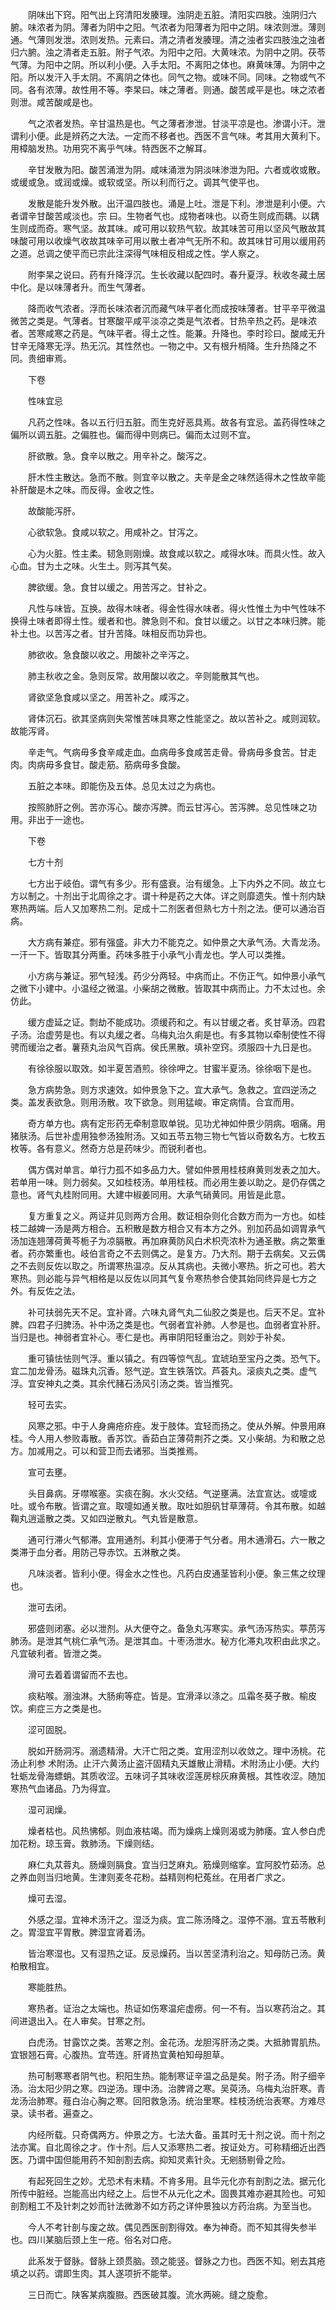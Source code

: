 <!-- { "loadSidebar": true } -->
　　阴味出下窍。阳气出上窍清阳发腠理。浊阴走五脏。清阳实四肢。浊阴归六腑。味浓者为阴。薄者为阴中之阳。气浓者为阳薄者为阳中之阴。味浓则泄。薄则通。气薄则发泄。浓则发热。元素曰。清之清者发腠理。清之浊者实四肢浊之浊者归六腑。浊之清者走五脏。附子气浓。为阳中之阳。大黄味浓。为阴中之阴。茯苓气薄。为阳中之阴。所以利小便。入手太阳。不离阳之体也。麻黄味薄。为阴中之阳。所以发汗入手太阴。不离阴之体也。同气之物。或味不同。同味。之物或气不同。各有浓薄。故性用不等。李杲曰。味之薄者。则通。酸苦咸平是也。味之浓者则泄。咸苦酸咸是也。

　　气之浓者发热。辛甘温热是也。气之薄者渗泄。甘淡平凉是也。渗谓小汗。泄谓利小便。此是辨药之大法。一定而不移者也。西医不言气味。考其用大黄利下。用樟脑发热。功用究不离乎气味。特西医不之解耳。

　　辛甘发散为阳。酸苦涌泄为阴。咸味涌泄为阴淡味渗泄为阳。六者或收或散。或缓或急。或润或燥。或软或坚。所以利而行之。调其气使平也。

　　发散是能升发外散。出汗温四肢也。涌是上吐。泄是下利。渗泄是利小便。六者谓辛甘酸苦咸淡也。宗 曰。生物者气也。成物者味也。以奇生则成而耦。以耦生则成而奇。寒气坚。故其味。咸可用以软热气软。故其味苦可用以坚风气散故其味酸可用以收燥气收故其味辛可用以散土者冲气无所不和。故其味甘可用以缓用药之道。总调之使平而已宗此注深得气味相反相成之性。学人察之。

　　附李杲之说曰。药有升降浮沉。生长收藏以配四时。春升夏浮。秋收冬藏土居中化。是以味薄者升。而生气薄者。

　　降而收气浓者。浮而长味浓者沉而藏气味平者化而成按味薄者。甘平辛平微温微苦之类是。气薄者。甘寒酸平咸平淡凉之类是气浓者。甘热辛热之药。是味浓者。苦寒咸寒之药是。气味平者。得土之性。能兼。升降也。李时珍曰。酸咸无升甘辛无降寒无浮。热无沉。其性然也。一物之中。又有根升梢降。生升热降之不同。贵细审焉。

　　下卷

　　性味宜忌

　　凡药之性味。各以五行归五脏。而生克好恶具焉。故各有宜忌。盖药得性味之偏所以调五脏。之偏胜也。偏而得中则病已。偏而太过则不宜。

　　肝欲散。急。食辛以散之。用辛补之。酸泻之。

　　肝木性主散达。急而不散。则宜辛以散之。夫辛是金之味然适得木之性故辛能补肝酸是木之味。而反得。金收之性。

　　故酸能泻肝。

　　心欲软急。食咸以软之。用咸补之。甘泻之。

　　心为火脏。性主柔。韧急则刚燥。故食咸以软之。咸得水味。而具火性。故入心血。甘为土之味。火生土。则泻其气矣。

　　脾欲缓。急。食甘以缓之。用苦泻之。甘补之。

　　凡性与味皆。互换。故得木味者。得金性得水味者。得火性惟土为中气性味不换得土味者即得土性。缓者和也。脾急则不和。食甘以缓之。以甘之本味归脾。能补土也。以苦泻之者。甘升苦降。味相反而功异也。

　　肺欲收。急食酸以收之。用酸补之辛泻之。

　　肺主秋收之金。急则反常。故用酸以收之。辛则能散其气也。

　　肾欲坚急食咸以坚之。用苦补之。咸泻之。

　　肾体沉石。欲其坚病则失常惟苦味具寒之性能坚之。故以苦补之。咸则润软。故能泻肾。

　　辛走气。气病毋多食辛咸走血。血病毋多食咸苦走骨。骨病毋多食苦。甘走肉。肉病毋多食甘。酸走筋。筋病毋多食酸。

　　五脏之本味。即能伤及五体。总见太过之为病也。

　　按照肺肝之例。苦亦泻心。酸亦泻脾。而云甘泻心。苦泻脾。总见性味之功用。非出于一途也。

　　下卷

　　七方十剂

　　七方出于岐伯。谓气有多少。形有盛衰。治有缓急。上下内外之不同。故立七方以制之。十剂出于北周徐之才。谓十种是药之大体。详之则靡遗失。惟十剂内缺寒热两端。后人又加寒热二剂。足成十二剂医者但熟七方十剂之法。便可以通治百病。

　　大方病有兼症。邪有强盛。非大力不能克之。如仲景之大承气汤。大青龙汤。一汗一下。皆取其分两重。药味多胜于小承气小青龙也。学人可以类推。

　　小方病与兼证。邪气轻浅。药少分两轻。中病而止。不伤正气。如仲景小承气之微下小建中。小温经之微温。小柴胡之微散。皆取其中病而止。力不太过也。余仿此。

　　缓方虚延之证。剽劫不能成功。须缓药和之。有以甘缓之者。炙甘草汤。四君子汤。治虚劳是也。有以丸缓之者。乌梅丸治久痢是也。有多其物以牵制使性不得骋而缓治之者。薯蓣丸治风气百病。侯氏黑散。填补空窍。须服四十九日是也。

　　有徐徐服以取效。如半夏苦酒煎。徐徐呷之。甘蜜半夏汤。徐徐咽下是也。

　　急方病势急。则方求速效。如仲景急下之。宜大承气。急救之。宜四逆汤之类。盖发表欲急。则用汤散。攻下欲急。则用猛峻。审定病情。合宜而用。

　　奇方单方也。病有定形药无牵制意取单锐。见功尤神如仲景少阴病。咽痛。用猪肤汤。后世补虚用独参汤独附汤。又如五苓五物三物七气皆以奇数名方。七枚五枚等。各有意义。然奇方总是药味少。而锐利者也。

　　偶方偶对单言。单行力孤不如多品力大。譬如仲景用桂枝麻黄则发表之加大。若单用一味。则力弱矣。又如桂枝汤。单用桂枝。而必用生姜以助之。是仍存偶之意也。肾气丸桂附同用。大建中椒姜同用。大承气硝黄同。用皆是此意。

　　复方重复之义。两证并见则两方合用。数证相杂则化合数方而为一方也。如桂枝二越婢一汤是两方相合。五积散是数方相合又有本方之外。别加药品如调胃承气汤加连翘薄荷黄芩栀子为凉膈散。再加麻黄防风白术枳壳浓朴为通圣散。病之繁重者。药亦繁重也。岐伯言奇之不去则偶之。是复方。乃大剂。期于去病矣。又云偶之不去则反佐以取之。所谓寒热温凉。反从其病也。夫微小寒热。折之可也。若大寒热。则必能与异气相格是以反佐以同其气复令寒热参合使其始同终异是七方之外。有反佐之法。

　　补可扶弱先天不足。宜补肾。六味丸肾气丸二仙胶之类是也。后天不足。宜补脾。四君子归脾汤。补中汤之类是也。气弱者宜补肺。人参是也。血弱者宜补肝。当归是也。神弱者宜补心。枣仁是也。再审阴阳轻重治之。则妙于补矣。

　　重可镇怯怯则气浮。重以镇之。有四等惊气乱。宜琥珀至宝丹之类。恐气下。宜二加龙骨汤。磁珠丸沉香。怒气逆。宜生铁落饮。芦荟丸。滚痰丸之类。虚气浮。宜安神丸之类。其余代赭石汤风引汤之类。皆当推究。

　　轻可去实。

　　风寒之邪。中于人身痈疮疥痤。发于肢体。宜轻而扬之。使从外解。仲景用麻桂。今人用人参败毒散。香苏饮。香茹白芷薄荷荆芥之类。又小柴胡。为和散之总方。加减用之。可以和营卫而去诸邪。当类推焉。

　　宣可去壅。

　　头目鼻病。牙噤喉塞。实痰在胸。水火交结。气逆壅满。法宜宣达。或嚏或吐。或令布散。皆谓之宣。取嚏如通关散。取吐如胆矾甘草薄荷。令其布散。如越鞠丸逍遥散之类。又如四逆散丸。气丸皆是散意。

　　通可行滞火气郁滞。宜用通剂。利其小便滞于气分者。用木通滑石。六一散之类滞于血分者。用防己导赤饮。五淋散之类。

　　凡味淡者。皆利小便。得金水之性也。凡药白皮通茎皆利小便。象三焦之纹理也。

　　泄可去闭。

　　邪盛则闭塞。必以泄剂。从大便夺之。备急丸泻寒实。承气汤泻热实。葶苈泻肺汤。是泄其气桃仁承气汤。是泄其血。十枣汤泄水。秘方化滞丸攻积由此求之。凡宜破利者。皆泄之类。

　　滑可去着着谓留而不去也。

　　痰粘喉。溺浊淋。大肠痢等症。皆是。宜滑泽以涤之。瓜霜冬葵子散。榆皮饮。痢症三方之类是也。

　　涩可固脱。

　　脱如开肠洞泻。溺遗精滑。大汗亡阳之类。宜用涩剂以收敛之。理中汤桃。花汤止利参 术附汤。止汗六黄汤止盗汗固精丸天雄散止滑精。术附汤止小便。大约牡蛎龙骨海螵蛸。其质收涩。五味诃子其味收涩莲房棕灰麻黄根。其性收涩。随加寒热气血诸品。乃为得宜。

　　湿可润燥。

　　燥者枯也。风热怫郁。则血液枯竭。而为燥病上燥则渴或为肺痿。宜人参白虎加花粉。琼玉膏。救肺汤。下燥则结。

　　麻仁丸苁蓉丸。肠燥则膈食。宜当归芝麻丸。筋燥则缩挛。宜阿胶竹茹汤。总之养血则当归地黄。生津则麦冬花粉。益精则枸杞菟丝。在用者广求之。

　　燥可去湿。

　　外感之湿。宜神术汤汗之。湿泛为痰。宜二陈汤降之。湿停不溺。宜五苓散利之。胃湿宜平胃散。脾湿宜肾着汤。

　　皆治寒湿也。又有湿热之证。反忌燥药。当以苦坚清利治之。知母防己汤。黄柏散相宜。

　　寒能胜热。

　　寒热者。证治之太端也。热证如伤寒温疟虚痨。何一不有。当以寒药治之。其间进退出入。在人审矣。甘寒之剂。

　　白虎汤。甘露饮之类。苦寒之剂。金花汤。龙胆泻肝汤之类。大抵肺胃肌热。宜银翘石膏。心腹热。宜苓连。肝肾热宜黄柏知母胆草。

　　热可制寒寒者阴气也。积阳生热。能制寒证辛温之品是矣。附子汤。附子细辛汤。治太阳少阴之寒。四逆汤。理中汤。治脾肾之寒。吴萸汤。乌梅丸治肝寒。青龙汤治肺寒。薤白治心胸之寒。回阳救急汤。统治里寒。桂枝汤统治表寒。方难尽录。读书者。遍查之。

　　内经所载。只奇偶两方。仲景之方。七法大备。虽其时无十剂之说。而十剂之法亦寓。自北周徐之才。作十剂。后人又添寒热二者。按证处方。可称精细近出西医。乃谓中国但能用药不知剖割去病。抑知灵素针灸。无剜肠剔骨之险。

　　有起死回生之妙。尤恐术有未精。不肯多用。且华元化亦有剖割之法。据元化所传中脏经。岂能高出内经之上。后世不从元化之术。固畏其难亦避其险也。可知剖割粗工不及针刺之妙而针法微渺不如方药之详仲景独以方药治病。为至当也。

　　今人不考针剖与废之故。偶见西医剖割得效。奉为神奇。而不知其得失参半也。四川某脑后颈上生一疮。俗名对口疮。

　　此系发于督脉。督脉上颈贯脑。颈之能竖。督脉之力也。西医不知。剜去其疮填之以药。谓即生肉。其人遂项折不能举。

　　三日而亡。陕客某病腹臌。西医破其腹。流水两碗。缝之旋愈。


